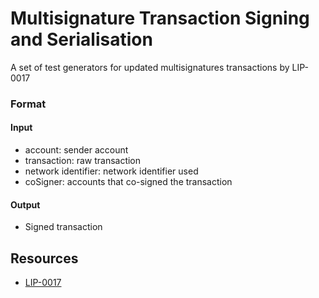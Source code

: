 # Multisignature Transaction Signing and Serialisation

A set of test generators for updated multisignatures transactions by LIP-0017

### Format

#### Input

- account: sender account
- transaction: raw transaction
- network identifier: network identifier used
- coSigner: accounts that co-signed the transaction

#### Output

- Signed transaction

## Resources

- [LIP-0017](https://github.com/KlayrHQ/lips/blob/master/proposals/lip-0017.md)
